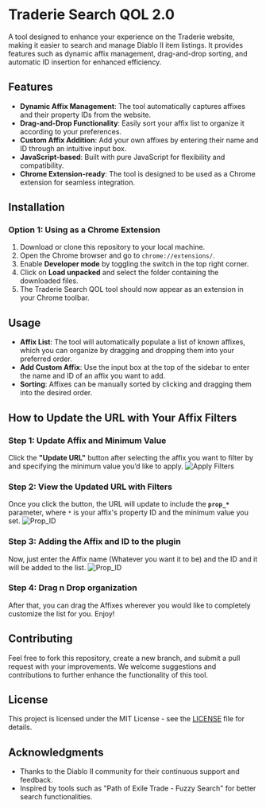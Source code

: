 # Traderie Search QOL 2.0

A tool designed to enhance your experience on the Traderie website, making it easier to search and manage Diablo II item listings. It provides features such as dynamic affix management, drag-and-drop sorting, and automatic ID insertion for enhanced efficiency.

## Features

- **Dynamic Affix Management**: The tool automatically captures affixes and their property IDs from the website.
- **Drag-and-Drop Functionality**: Easily sort your affix list to organize it according to your preferences.
- **Custom Affix Addition**: Add your own affixes by entering their name and ID through an intuitive input box.
- **JavaScript-based**: Built with pure JavaScript for flexibility and compatibility.
- **Chrome Extension-ready**: The tool is designed to be used as a Chrome extension for seamless integration.

## Installation

### Option 1: Using as a Chrome Extension

1. Download or clone this repository to your local machine.
2. Open the Chrome browser and go to `chrome://extensions/`.
3. Enable **Developer mode** by toggling the switch in the top right corner.
4. Click on **Load unpacked** and select the folder containing the downloaded files.
5. The Traderie Search QOL tool should now appear as an extension in your Chrome toolbar.

## Usage

- **Affix List**: The tool will automatically populate a list of known affixes, which you can organize by dragging and dropping them into your preferred order.
- **Add Custom Affix**: Use the input box at the top of the sidebar to enter the name and ID of an affix you want to add.
- **Sorting**: Affixes can be manually sorted by clicking and dragging them into the desired order.


## How to Update the URL with Your Affix Filters

### Step 1: Update Affix and Minimum Value
Click the **"Update URL"** button after selecting the affix you want to filter by and specifying the minimum value you’d like to apply.
![Apply Filters](https://i.imgur.com/hKapwjm.png)

### Step 2: View the Updated URL with Filters
Once you click the button, the URL will update to include the **`prop_*`** parameter, where `*` is your affix's property ID and the minimum value you set. 
![Prop_ID](https://i.imgur.com/kXRhawE.png)

### Step 3: Adding the Affix and ID to the plugin
Now, just enter the Affix name (Whatever you want it to be) and the ID and it will be added to the list.
![Prop_ID](https://i.imgur.com/rJCaNvD.png)

### Step 4: Drag n Drop organization
After that, you can drag the Affixes wherever you would like to completely customize the list for you. Enjoy!

## Contributing

Feel free to fork this repository, create a new branch, and submit a pull request with your improvements. We welcome suggestions and contributions to further enhance the functionality of this tool.

## License

This project is licensed under the MIT License - see the [LICENSE](LICENSE) file for details.

## Acknowledgments

- Thanks to the Diablo II community for their continuous support and feedback.
- Inspired by tools such as "Path of Exile Trade - Fuzzy Search" for better search functionalities.
